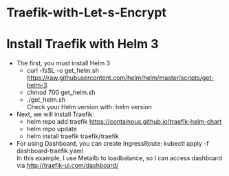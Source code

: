 # Traefik-with-Let-s-Encrypt
# Install Traefik with Helm 3  
- The first, you must install Helm 3  
   - curl -fsSL -o get_helm.sh https://raw.githubusercontent.com/helm/helm/master/scripts/get-helm-3  
   - chmod 700 get_helm.sh  
   - ./get_helm.sh  
   Check your Helm version with: helm version  
 - Next, we will install Traefik:  
   - helm repo add traefik https://containous.github.io/traefik-helm-chart  
   - helm repo update  
   - helm install traefik traefik/traefik      
- For using Dashboard, you can create IngressRoute:  kubectl apply -f dashboard-traefik.yaml  
In this example, I use Metallb to loadbalance, so I can access dashboard via http://traefik-ui.com/dashboard/  
 

